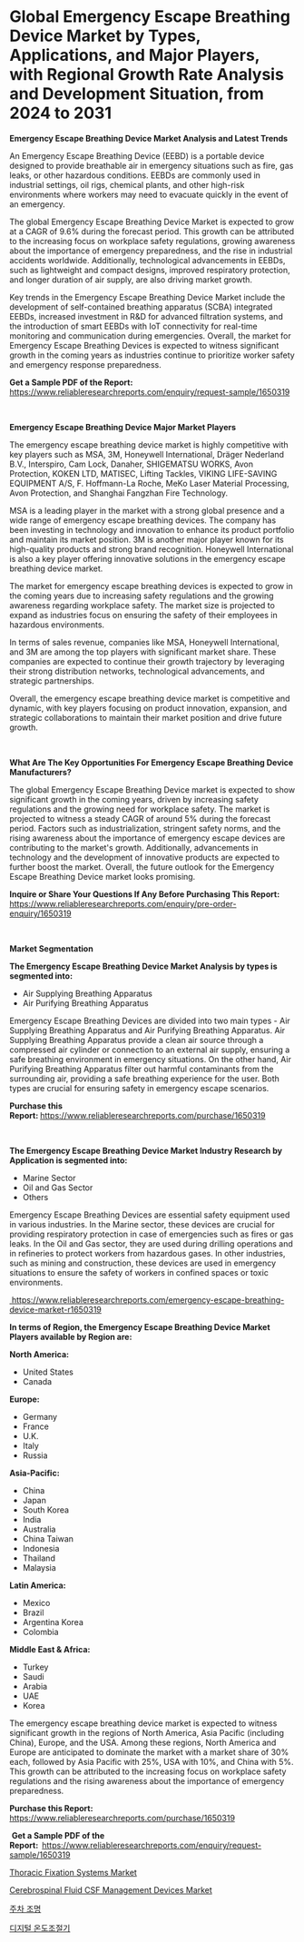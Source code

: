 <p><h1>Global Emergency Escape Breathing Device Market by Types, Applications, and Major Players, with Regional Growth Rate Analysis and Development Situation, from 2024 to 2031</h1></p><p><strong>Emergency Escape Breathing Device Market Analysis and Latest Trends</strong></p>
<p><p>An Emergency Escape Breathing Device (EEBD) is a portable device designed to provide breathable air in emergency situations such as fire, gas leaks, or other hazardous conditions. EEBDs are commonly used in industrial settings, oil rigs, chemical plants, and other high-risk environments where workers may need to evacuate quickly in the event of an emergency.</p><p>The global Emergency Escape Breathing Device Market is expected to grow at a CAGR of 9.6% during the forecast period. This growth can be attributed to the increasing focus on workplace safety regulations, growing awareness about the importance of emergency preparedness, and the rise in industrial accidents worldwide. Additionally, technological advancements in EEBDs, such as lightweight and compact designs, improved respiratory protection, and longer duration of air supply, are also driving market growth.</p><p>Key trends in the Emergency Escape Breathing Device Market include the development of self-contained breathing apparatus (SCBA) integrated EEBDs, increased investment in R&D for advanced filtration systems, and the introduction of smart EEBDs with IoT connectivity for real-time monitoring and communication during emergencies. Overall, the market for Emergency Escape Breathing Devices is expected to witness significant growth in the coming years as industries continue to prioritize worker safety and emergency response preparedness.</p></p>
<p><strong>Get a Sample PDF of the Report:&nbsp;</strong> <a href="https://www.reliableresearchreports.com/enquiry/request-sample/1650319">https://www.reliableresearchreports.com/enquiry/request-sample/1650319</a></p>
<p>&nbsp;</p>
<p><strong>Emergency Escape Breathing Device Major Market Players</strong></p>
<p><p>The emergency escape breathing device market is highly competitive with key players such as MSA, 3M, Honeywell International, Dräger Nederland B.V., Interspiro, Cam Lock, Danaher, SHIGEMATSU WORKS, Avon Protection, KOKEN LTD, MATISEC, Lifting Tackles, VIKING LIFE-SAVING EQUIPMENT A/S, F. Hoffmann-La Roche, MeKo Laser Material Processing, Avon Protection, and Shanghai Fangzhan Fire Technology.</p><p>MSA is a leading player in the market with a strong global presence and a wide range of emergency escape breathing devices. The company has been investing in technology and innovation to enhance its product portfolio and maintain its market position. 3M is another major player known for its high-quality products and strong brand recognition. Honeywell International is also a key player offering innovative solutions in the emergency escape breathing device market.</p><p>The market for emergency escape breathing devices is expected to grow in the coming years due to increasing safety regulations and the growing awareness regarding workplace safety. The market size is projected to expand as industries focus on ensuring the safety of their employees in hazardous environments.</p><p>In terms of sales revenue, companies like MSA, Honeywell International, and 3M are among the top players with significant market share. These companies are expected to continue their growth trajectory by leveraging their strong distribution networks, technological advancements, and strategic partnerships.</p><p>Overall, the emergency escape breathing device market is competitive and dynamic, with key players focusing on product innovation, expansion, and strategic collaborations to maintain their market position and drive future growth.</p></p>
<p>&nbsp;</p>
<p><strong>What Are The Key Opportunities For Emergency Escape Breathing Device Manufacturers?</strong></p>
<p><p>The global Emergency Escape Breathing Device market is expected to show significant growth in the coming years, driven by increasing safety regulations and the growing need for workplace safety. The market is projected to witness a steady CAGR of around 5% during the forecast period. Factors such as industrialization, stringent safety norms, and the rising awareness about the importance of emergency escape devices are contributing to the market's growth. Additionally, advancements in technology and the development of innovative products are expected to further boost the market. Overall, the future outlook for the Emergency Escape Breathing Device market looks promising.</p></p>
<p><strong>Inquire or Share Your Questions If Any Before Purchasing This Report:</strong> <a href="https://www.reliableresearchreports.com/enquiry/pre-order-enquiry/1650319">https://www.reliableresearchreports.com/enquiry/pre-order-enquiry/1650319</a></p>
<p>&nbsp;</p>
<p><strong>Market Segmentation</strong></p>
<p><strong>The Emergency Escape Breathing Device Market Analysis by types is segmented into:</strong></p>
<p><ul><li>Air Supplying Breathing Apparatus</li><li>Air Purifying Breathing Apparatus</li></ul></p>
<p><p>Emergency Escape Breathing Devices are divided into two main types - Air Supplying Breathing Apparatus and Air Purifying Breathing Apparatus. Air Supplying Breathing Apparatus provide a clean air source through a compressed air cylinder or connection to an external air supply, ensuring a safe breathing environment in emergency situations. On the other hand, Air Purifying Breathing Apparatus filter out harmful contaminants from the surrounding air, providing a safe breathing experience for the user. Both types are crucial for ensuring safety in emergency escape scenarios.</p></p>
<p><strong>Purchase this Report:&nbsp;</strong><a href="https://www.reliableresearchreports.com/purchase/1650319">https://www.reliableresearchreports.com/purchase/1650319</a></p>
<p>&nbsp;</p>
<p><strong>The Emergency Escape Breathing Device Market Industry Research by Application is segmented into:</strong></p>
<p><ul><li>Marine Sector</li><li>Oil and Gas Sector</li><li>Others</li></ul></p>
<p><p>Emergency Escape Breathing Devices are essential safety equipment used in various industries. In the Marine sector, these devices are crucial for providing respiratory protection in case of emergencies such as fires or gas leaks. In the Oil and Gas sector, they are used during drilling operations and in refineries to protect workers from hazardous gases. In other industries, such as mining and construction, these devices are used in emergency situations to ensure the safety of workers in confined spaces or toxic environments.</p></p>
<p><a href="https://www.reliableresearchreports.com/emergency-escape-breathing-device-market-r1650319">&nbsp;https://www.reliableresearchreports.com/emergency-escape-breathing-device-market-r1650319</a></p>
<p><strong>In terms of Region, the Emergency Escape Breathing Device Market Players available by Region are:</strong></p>
<p>
    <p> <strong> North America: </strong>
        <ul>
            <li>United States</li>
            <li>Canada</li>
        </ul>
        </p> 
    <p> <strong> Europe: </strong>
        <ul>
            <li>Germany</li>
            <li>France</li>
            <li>U.K.</li>
            <li>Italy</li>
            <li>Russia</li>
        </ul>
        </p> 
    <p> <strong> Asia-Pacific: </strong>
        <ul>
            <li>China</li>
            <li>Japan</li>
            <li>South Korea</li>
            <li>India</li>
            <li>Australia</li>
            <li>China Taiwan</li>
            <li>Indonesia</li>
            <li>Thailand</li>
            <li>Malaysia</li>
        </ul>
        </p> 
    <p> <strong> Latin America: </strong>
        <ul>
            <li>Mexico</li>
            <li>Brazil</li>
            <li>Argentina Korea</li>
            <li>Colombia</li>
        </ul>
        </p> 
    <p> <strong> Middle East & Africa: </strong>
        <ul>
            <li>Turkey</li>
            <li>Saudi</li>
            <li>Arabia</li>
            <li>UAE</li>
            <li>Korea</li>
        </ul>
    </p>
    </p>
<p><p>The emergency escape breathing device market is expected to witness significant growth in the regions of North America, Asia Pacific (including China), Europe, and the USA. Among these regions, North America and Europe are anticipated to dominate the market with a market share of 30% each, followed by Asia Pacific with 25%, USA with 10%, and China with 5%. This growth can be attributed to the increasing focus on workplace safety regulations and the rising awareness about the importance of emergency preparedness.</p></p>
<p><strong>Purchase this Report: </strong><a href="https://www.reliableresearchreports.com/purchase/1650319">https://www.reliableresearchreports.com/purchase/1650319</a></p>
<p>&nbsp;<strong>Get a Sample PDF of the Report:&nbsp;&nbsp;</strong><a href="https://www.reliableresearchreports.com/enquiry/request-sample/1650319">https://www.reliableresearchreports.com/enquiry/request-sample/1650319</a></p>
<p><strong></strong></p>
<p><p><a href="https://www.linkedin.com/pulse/analyzing-thoracic-fixation-systems-market-global-industry-yjx8e?trackingId=6revpJhsU25j88yVNONrSw%3D%3D">Thoracic Fixation Systems Market</a></p><p><a href="https://www.linkedin.com/pulse/cerebrospinal-fluid-csf-management-devices-market-trends-2muge?trackingId=LmH5u26mlLizjwOVZDhGDQ%3D%3D">Cerebrospinal Fluid CSF Management Devices Market</a></p><p><a href="https://medium.com/@darrickdibbert2022/%EC%A3%BC%EC%B0%A8%EB%93%B1-%EC%8B%9C%EC%9E%A5-%EA%B7%9C%EB%AA%A8-%EC%8B%9C%EC%9E%A5-%EC%A0%84%EB%A7%9D-%EB%B0%8F-%EC%8B%9C%EC%9E%A5-%EC%98%88%EC%B8%A1-2024%EB%85%84%EB%B6%80%ED%84%B0-2031%EB%85%84%EA%B9%8C%EC%A7%80-e1350e25d974">주차 조명</a></p><p><a href="https://medium.com/@anvil67678789/%EB%94%94%EC%A7%80%ED%84%B8-%EC%98%A8%EB%8F%84-%EC%A1%B0%EC%A0%88%EA%B8%B0-%EC%8B%9C%EC%9E%A5-%EA%B2%BD%EC%9F%81-%EB%B6%84%EC%84%9D-%EC%8B%9C%EC%9E%A5-%EB%8F%99%ED%96%A5-%EB%B0%8F-2031%EB%85%84%EA%B9%8C%EC%A7%80%EC%9D%98-%EC%98%88%EC%B8%A1-c832dfae603b">디지털 온도조절기</a></p></p>